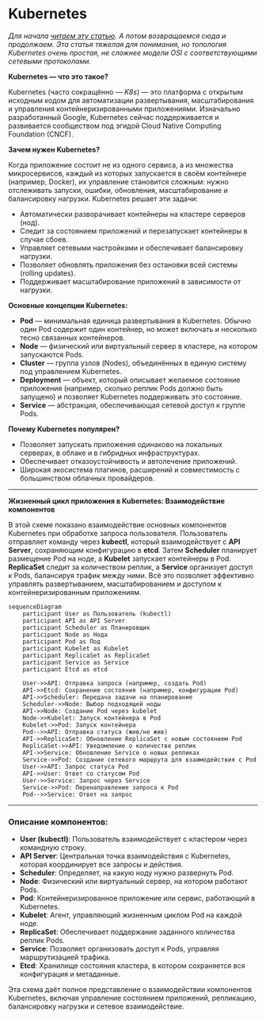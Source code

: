 # Kubernetes

_Для начала [читаем эту статью](https://ru.wikipedia.org/wiki/Kubernetes). А потом возвращаемся сюда и продолжаем. Эта статья тяжелая для понимания, но топология Kubernetes очень простая, не сложнее модели OSI с соответствующими сетевыми протоколами._

**Kubernetes — что это такое?**

Kubernetes (часто сокращённо — *K8s*) — это платформа с открытым исходным кодом для автоматизации развертывания, масштабирования и управления контейнеризированными приложениями. Изначально разработанный Google, Kubernetes сейчас поддерживается и развивается сообществом под эгидой Cloud Native Computing Foundation (CNCF).

**Зачем нужен Kubernetes?**

Когда приложение состоит не из одного сервиса, а из множества микросервисов, каждый из которых запускается в своём контейнере (например, Docker), их управление становится сложным: нужно отслеживать запуски, ошибки, обновления, масштабирование и балансировку нагрузки. Kubernetes решает эти задачи:

- Автоматически разворачивает контейнеры на кластере серверов (нод).
- Следит за состоянием приложений и перезапускает контейнеры в случае сбоев.
- Управляет сетевыми настройками и обеспечивает балансировку нагрузки.
- Позволяет обновлять приложения без остановки всей системы (rolling updates).
- Поддерживает масштабирование приложений в зависимости от нагрузки.

**Основные концепции Kubernetes:**

- **Pod** — минимальная единица развертывания в Kubernetes. Обычно один Pod содержит один контейнер, но может включать и несколько тесно связанных контейнеров.
- **Node** — физический или виртуальный сервер в кластере, на котором запускаются Pods.
- **Cluster** — группа узлов (Nodes), объединённых в единую систему под управлением Kubernetes.
- **Deployment** — объект, который описывает желаемое состояние приложения (например, сколько реплик Pods должно быть запущено) и позволяет Kubernetes поддерживать это состояние.
- **Service** — абстракция, обеспечивающая сетевой доступ к группе Pods.

**Почему Kubernetes популярен?**

- Позволяет запускать приложения одинаково на локальных серверах, в облаке и в гибридных инфраструктурах.
- Обеспечивает отказоустойчивость и автолечение приложений.
- Широкая экосистема плагинов, расширений и совместимость с большинством облачных провайдеров.

---

**Жизненный цикл приложения в Kubernetes: Взаимодействие компонентов**

В этой схеме показано взаимодействие основных компонентов Kubernetes при обработке запроса пользователя. Пользователь отправляет команду через **kubectl**, который взаимодействует с **API Server**, сохраняющим конфигурацию в **etcd**. Затем **Scheduler** планирует размещение Pod на ноде, а **Kubelet** запускает контейнеры в Pod. **ReplicaSet** следит за количеством реплик, а **Service** организует доступ к Pods, балансируя трафик между ними. Всё это позволяет эффективно управлять развертыванием, масштабированием и доступом к контейнеризированным приложениям.

```mermaid
sequenceDiagram
    participant User as Пользователь (kubectl)
    participant API as API Server
    participant Scheduler as Планировщик
    participant Node as Нода
    participant Pod as Под
    participant Kubelet as Kubelet
    participant ReplicaSet as ReplicaSet
    participant Service as Service
    participant Etcd as etcd

    User->>API: Отправка запроса (например, создать Pod)
    API->>Etcd: Сохранение состояния (например, конфигурации Pod)
    API->>Scheduler: Передача задачи на планирование
    Scheduler->>Node: Выбор подходящей ноды
    API->>Node: Создание Pod через kubelet
    Node->>Kubelet: Запуск контейнера в Pod
    Kubelet->>Pod: Запуск контейнера
    Pod-->>API: Отправка статуса (жив/не жив)
    API->>ReplicaSet: Обновление ReplicaSet с новым состоянием Pod
    ReplicaSet->>API: Уведомление о количестве реплик
    API->>Service: Обновление Service о новых репликах
    Service->>Pod: Создание сетевого маршрута для взаимодействия с Pod
    User->>API: Запрос статуса Pod
    API->>User: Ответ со статусом Pod
    User->>Service: Запрос через Service
    Service->>Pod: Перенаправление запроса к Pod
    Pod-->>Service: Ответ на запрос
```

---

### Описание компонентов:

- **User (kubectl)**: Пользователь взаимодействует с кластером через командную строку.
- **API Server**: Центральная точка взаимодействия с Kubernetes, которая координирует все запросы и действия.
- **Scheduler**: Определяет, на какую ноду нужно развернуть Pod.
- **Node**: Физический или виртуальный сервер, на котором работают Pods.
- **Pod**: Контейнеризированное приложение или сервис, работающий в Kubernetes.
- **Kubelet**: Агент, управляющий жизненным циклом Pod на каждой ноде.
- **ReplicaSet**: Обеспечивает поддержание заданного количества реплик Pods.
- **Service**: Позволяет организовать доступ к Pods, управляя маршрутизацией трафика.
- **Etcd**: Хранилище состояния кластера, в котором сохраняется вся конфигурация и метаданные.

Эта схема даёт полное представление о взаимодействии компонентов Kubernetes, включая управление состоянием приложений, репликацию, балансировку нагрузки и сетевое взаимодействие.
